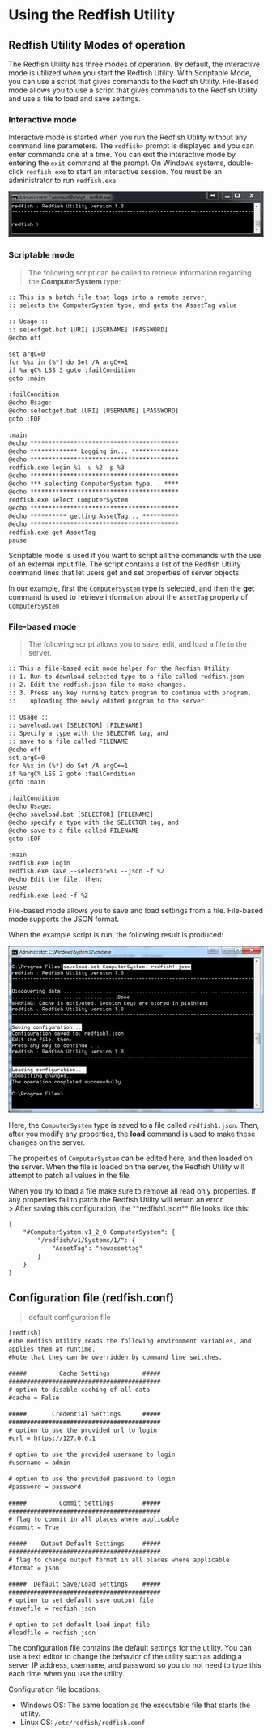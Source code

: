 # Using the Redfish Utility

## Redfish Utility Modes of operation

The Redfish Utility has three modes of operation. By default, the interactive mode is utilized when you start the Redfish Utility. With Scriptable Mode, you can use a script that gives commands to the Redfish Utility. File-Based mode allows you to use a script that gives commands to the Redfish Utility and use a file to load and save settings.

### Interactive mode

Interactive mode is started when you run the Redfish Utility without any command line parameters. The `redfish>` prompt is displayed and you can enter commands one at a time. You can exit the interactive mode by entering the `exit` command at the prompt. On Windows systems, double-click `redfish.exe` to start an interactive session. You must be an administrator to run `redfish.exe`.

![Interactive Mode](images/InteractiveMode_1.png "Interactive Mode")

### Scriptable mode

> The following script can be called to retrieve information regarding the **ComputerSystem** type:

```
:: This is a batch file that logs into a remote server,
:: selects the ComputerSystem type, and gets the AssetTag value

:: Usage :: 
:: selectget.bat [URI] [USERNAME] [PASSWORD] 
@echo off

set argC=0
for %%x in (%*) do Set /A argC+=1
if %argC% LSS 3 goto :failCondition
goto :main

:failCondition
@echo Usage:
@echo selectget.bat [URI] [USERNAME] [PASSWORD]
goto :EOF

:main
@echo *****************************************
@echo ************* Logging in... *************
@echo *****************************************
redfish.exe login %1 -u %2 -p %3
@echo *****************************************
@echo *** selecting ComputerSystem type... ****
@echo *****************************************
redfish.exe select ComputerSystem.
@echo *****************************************
@echo ********** getting AssetTag... **********
@echo *****************************************
redfish.exe get AssetTag
pause
```

Scriptable mode is used if you want to script all the commands with the use of an external input file. The script contains a list of the Redfish Utility command lines that let users get and set properties of server objects.

In our example, first the `ComputerSystem` type is selected, and then the **get** command is used to retrieve information about the `AssetTag` property of `ComputerSystem`

### File-based mode

> The following script allows you to save, edit, and load a file to the server.

```
:: This a file-based edit mode helper for the Redfish Utility
:: 1. Run to download selected type to a file called redfish.json
:: 2. Edit the redfish.json file to make changes.
:: 3. Press any key running batch program to continue with program,
::    uploading the newly edited program to the server.

:: Usage ::
:: saveload.bat [SELECTOR] [FILENAME]
:: Specify a type with the SELECTOR tag, and
:: save to a file called FILENAME
@echo off
set argC=0
for %%x in (%*) do Set /A argC+=1
if %argC% LSS 2 goto :failCondition
goto :main

:failCondition
@echo Usage:
@echo saveload.bat [SELECTOR] [FILENAME]
@echo specify a type with the SELECTOR tag, and
@echo save to a file called FILENAME
goto :EOF

:main
redfish.exe login
redfish.exe save --selector=%1 --json -f %2
@echo Edit the file, then:
pause
redfish.exe load -f %2

```

File-based mode allows you to save and load settings from a file. File-based mode supports the JSON format.

When the example script is run, the following result is produced:

![File Mode example](images/FileBasedMode_1.png "File Based Mode example")

Here, the `ComputerSystem` type is saved to a file called `redfish1.json`. Then, after you modify any properties, the **load** command is used to make these changes on the server. 

The properties of `ComputerSystem` can be edited here, and then loaded on the server. When the file is loaded on the server, the Redfish Utility will attempt to patch all values in the file.
<aside class="warning">When you try to load a file make sure to remove all read only properties. If any properties fail to patch the Redfish Utility will return an error.</aside>
> After saving this configuration, the **redfish1.json** file looks like this:

```
{
	"#ComputerSystem.v1_2_0.ComputerSystem": {
		"/redfish/v1/Systems/1/": {
			"AssetTag": "newassettag"
		}
	}
}
```

## Configuration file (redfish.conf)

> default configuration file

```
[redfish]
#The Redfish Utility reads the following environment variables, and applies them at runtime.  
#Note that they can be overridden by command line switches.

#####         Cache Settings         #####
##########################################
# option to disable caching of all data
#cache = False

#####       Credential Settings      #####
##########################################
# option to use the provided url to login
#url = https://127.0.0.1

# option to use the provided username to login
#username = admin

# option to use the provided password to login
#password = password

#####         Commit Settings        #####
##########################################
# flag to commit in all places where applicable
#commit = True

#####    Output Default Settings     #####
##########################################
# flag to change output format in all places where applicable
#format = json

#####  Default Save/Load Settings    #####
##########################################
# option to set default save output file
#savefile = redfish.json

# option to set default load input file
#loadfile = redfish.json

```

The configuration file contains the default settings for the utility. You can use a text editor to change the behavior of the utility such as adding a server IP address, username, and password so you do not need to type this each time when you use the utility.

Configuration file locations:

- Windows OS: The same location as the executable file that starts the utility.
- Linux OS: `/etc/redfish/redfish.conf`
